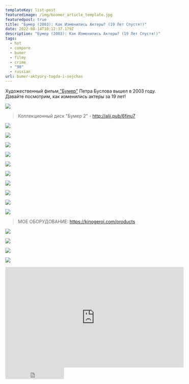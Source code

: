 ```yaml
---
templateKey: list-post
featuredimage: /img/boomer_article_template.jpg
featuredpost: true
title: "Бумер (2003): Как Изменились Актеры? (19 Лет Спустя!)"
date: 2022-08-14T10:12:37.179Z
description: "Бумер (2003): Как Изменились Актеры? (19 Лет Спустя!)"
tags:
  - hot
  - compare
  - bumer
  - filmy
  - crime
  - "90"
  - russian
url: bumer-aktyory-togda-i-sejchas
---
```

Художественный фильм[ "Бумер"](https://youtu.be/0rQBrbMbC38)  Петра Буслова вышел в 2003 году. Давайте посмотрим, как изменились актеры за 19 лет!

![](/img/0131_boomer.00_02_44_11.still1362.jpg)

> Коллекционный диск "Бумер 2" - http://alii.pub/6finu7

![](/img/0131_boomer.00_02_32_01.still1361.jpg)

![](/img/0131_boomer.00_02_20_15.still1360.jpg)

![](/img/0131_boomer.00_02_09_21.still1359.jpg)

![](/img/0131_boomer.00_02_00_14.still1358.jpg)

![](/img/0131_boomer.00_01_48_20.still1357.jpg)

![](/img/0131_boomer.00_01_38_01.still1356.jpg)

![](/img/0131_boomer.00_01_26_23.still1355.jpg)

<a href="https://www.youtube.com/channel/UC_YZJoxVlFb5ALSG9Okdmkg?sub_confirmation=1" target="_blank" rel="noreferrer">

![](/img/main.png)

</a>

![](/img/0131_boomer.00_01_16_20.still1354.jpg)

![](/img/0131_boomer.00_00_54_08.still1352.jpg)

> МОЕ ОБОРУДОВАНИЕ: https://kinogeroi.com/products

![](/img/0131_boomer.00_00_43_21.still1351.jpg)

![](/img/0131_boomer.00_00_32_07.still1350.jpg)



![](/img/0131_boomer.00_00_22_12.still1349.jpg)



![](/img/0131_boomer.00_00_11_02.still1348.jpg)

<div class="video-container"><iframe width="560" height="315" src="https://www.youtube.com/embed/0rQBrbMbC38" title="YouTube video player" frameborder="0" allow="accelerometer; autoplay; clipboard-write; encrypted-media; gyroscope; picture-in-picture" allowfullscreen></iframe></div>

<iframe src="https://yoomoney.ru/quickpay/button-widget?targets=%D0%9F%D0%BE%D0%B4%D0%B4%D0%B5%D1%80%D0%B6%D0%B0%D1%82%D1%8C%20%D0%B0%D0%B2%D1%82%D0%BE%D1%80%D0%B0!&default-sum=100&button-text=13&yoomoney-payment-type=on&button-size=m&button-color=black&successURL=https%3A%2F%2Fkinogeroi.com%2F&quickpay=small&account=410012994125382&" width="184" height="36" frameborder="0" allowtransparency="true" scrolling="no"></iframe>